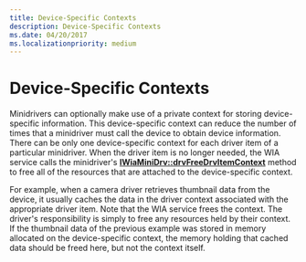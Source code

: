 ```yaml
---
title: Device-Specific Contexts
description: Device-Specific Contexts
ms.date: 04/20/2017
ms.localizationpriority: medium
---
```


# Device-Specific Contexts





Minidrivers can optionally make use of a private context for storing device-specific information. This device-specific context can reduce the number of times that a minidriver must call the device to obtain device information. There can be only one device-specific context for each driver item of a particular minidriver. When the driver item is no longer needed, the WIA service calls the minidriver's [**IWiaMiniDrv::drvFreeDrvItemContext**](/windows-hardware/drivers/ddi/wiamindr_lh/nf-wiamindr_lh-iwiaminidrv-drvfreedrvitemcontext) method to free all of the resources that are attached to the device-specific context.

For example, when a camera driver retrieves thumbnail data from the device, it usually caches the data in the driver context associated with the appropriate driver item. Note that the WIA service frees the context. The driver's responsibility is simply to free any resources held by their context. If the thumbnail data of the previous example was stored in memory allocated on the device-specific context, the memory holding that cached data should be freed here, but not the context itself.

 

